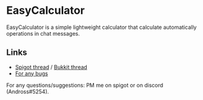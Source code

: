 # EasyCalculator
EasyCalculator is a simple lightweight calculator that calculate automatically operations in chat messages.

## Links
* [Spigot thread](https://www.spigotmc.org/resources/easycalculator.65811/) / [Bukkit thread](https://dev.bukkit.org/projects/easycalculator)
* [For any bugs](https://github.com/Andross96/EasyCalculator/issues)

For any questions/suggestions: PM me on spigot or on discord (Andross#5254).
